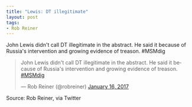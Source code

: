 ```yaml
---
title: "Lewis: DT illegitimate"
layout: post
tags:
- Rob Reiner
---
```


John Lewis didn't call DT illegitimate in the abstract. He said it because of Russia's intervention and growing evidence of treason. #MSMdig

<blockquote class="twitter-tweet"><p lang="en" dir="ltr">John Lewis didn't call DT illegitimate in the abstract. He said it because of Russia's intervention and growing evidence of treason. <a href="https://twitter.com/hashtag/MSMdig?src=hash&amp;ref_src=twsrc%5Etfw">#MSMdig</a></p>&mdash; Rob Reiner (@robreiner) <a href="https://twitter.com/robreiner/status/821045430209216512?ref_src=twsrc%5Etfw">January 16, 2017</a></blockquote> <script async src="https://platform.twitter.com/widgets.js" charset="utf-8"></script>

Source: Rob Reiner, via Twitter
